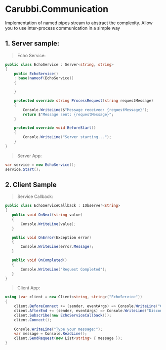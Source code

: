 # Carubbi.Communication
Implementation of named pipes stream to abstract the complexity. Allow you to use inter-process communication in a simple way

## 1. Server sample:

> Echo Service:
```csharp
public class EchoService : Server<string, string>
{
    public EchoService()
    : base(nameof(EchoService))
    {

    }

    protected override string ProcessRequest(string requestMessage)
    {
        Console.WriteLine($"Message received: {requestMessage}");
        return $"Message sent: {requestMessage}";
    }

    protected override void BeforeStart()
    {
        Console.WriteLine("Server starting...");
    }
}
```

> Server App:
```csharp
var service = new EchoService();
service.Start();
 ```
 
 ## 2. Client Sample
 
 > Service Callback:
 ```csharp
public class EchoServiceCallback : IObserver<string>
{
    public void OnNext(string value)
    {
        Console.WriteLine(value);
    }

    public void OnError(Exception error)
    {
        Console.WriteLine(error.Message);
    }

    public void OnCompleted()
    {
        Console.WriteLine("Request Completed");
    }
}
```

> Client App:
```csharp
using (var client = new Client<string, string>("EchoService"))
{
    client.BeforeConnect += (sender, eventArgs) => Console.WriteLine("Connecting...");
    client.AfterEnd += (sender, eventArgs) => Console.WriteLine("Disconected.");
    client.Subscribe(new EchoServiceCallback());
    client.Connect();
   
    Console.WriteLine("Type your message:");
    var message = Console.ReadLine();
    client.SendRequest(new List<string> { message });
} 
```
        
 
    
